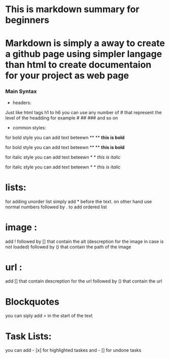 # This is markdown summary for beginners

# Markdown is simply a away to create a github page using simpler langage than html to create documentaion for your project as web page

### Main Syntax

* headers:

Just like html tags h1 to h6 you can use any number of # that represent the level of the headding for example # ## ### and so on

* common styles:

for bold style you can add text beteewn ** **
**this is bold**

for bold style you can add text beteewn ** **
**this is bold**

for italic style you can add text beteewn * *
*this is italic*

for italic style you can add text beteewn * *
*this is italic*

# lists:

for adding unorder list simply add * before the text. on other hand use normal numbers followed by . to add ordered list

# image :
add ! followed by [] that contain the alt (descreption for the image in case is not loaded) followed by () that contain the path of the image
# url :
add [] that contain descreption for the url followed by () that contain the url
# Blockquotes
you can siply add > in the start of the text

# Task Lists:
you can add - [x] for highlighted taskes and - [] for undone tasks
